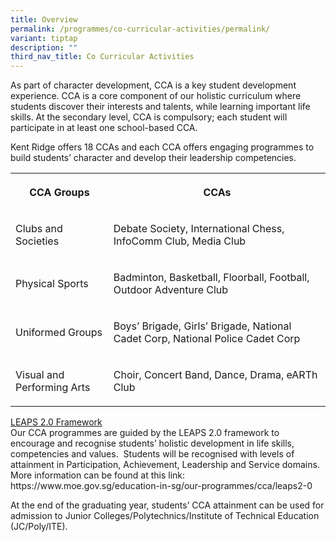 ```yaml
---
title: Overview
permalink: /programmes/co-curricular-activities/permalink/
variant: tiptap
description: ""
third_nav_title: Co Curricular Activities
---
```

<p>As part of character development, CCA is a key student development experience.  CCA is a core component of our holistic curriculum where students discover their interests and talents, while learning important life skills.  At the secondary level, CCA is compulsory; each student will participate in at least one school-based CCA. </p><p>Kent Ridge offers 18 CCAs and each CCA offers engaging programmes to build students’ character and develop their leadership competencies. </p><table><tbody><tr><th rowspan="1" colspan="1"><p>CCA Groups</p></th><th rowspan="1" colspan="1"><p><strong>CCAs</strong></p></th></tr><tr><td rowspan="1" colspan="1"><p>Clubs and Societies</p></td><td rowspan="1" colspan="1"><p>Debate Society, International Chess, InfoComm Club, Media Club</p></td></tr><tr><td rowspan="1" colspan="1"><p>Physical Sports</p></td><td rowspan="1" colspan="1"><p>Badminton, Basketball, Floorball, Football, Outdoor Adventure Club</p></td></tr><tr><td rowspan="1" colspan="1"><p>Uniformed Groups</p></td><td rowspan="1" colspan="1"><p>Boys’ Brigade, Girls’ Brigade, National Cadet Corp, National Police Cadet Corp</p></td></tr><tr><td rowspan="1" colspan="1"><p>Visual and Performing Arts</p></td><td rowspan="1" colspan="1"><p>Choir, Concert Band, Dance, Drama, eARTh Club</p></td></tr></tbody></table><p><u>LEAPS 2.0 Framework</u><br>Our CCA programmes are guided by the LEAPS 2.0 framework to encourage and recognise students’ holistic development in life skills, competencies and values.&nbsp; Students will be recognised with levels of attainment in Participation, Achievement, Leadership and Service domains.&nbsp; More information can be found at this link: <a rel="noopener noreferrer nofollow" target="_blank">https://www.moe.gov.sg/education-in-sg/our-programmes/cca/leaps2-0</a></p><p>At the end of the graduating year, students’ CCA attainment can be used for admission to Junior Colleges/Polytechnics/Institute of Technical Education (JC/Poly/ITE).&nbsp;</p><p></p>